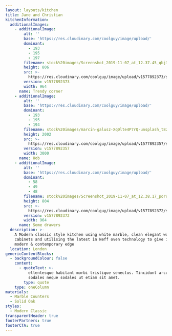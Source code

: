 ```yaml
---
layout: layouts/kitchen
title: Jane and Christian
kitchenInformation:
  additionalImages:
    - additionalImage:
        alt: ''
        base: 'https://res.cloudinary.com/coolguy/image/upload/'
        dominant:
          - 193
          - 195
          - 197
        filename: stock%20images/Screenshot_2019-11-07_at_12.37.45_qbj3gs.png
        height: 806
        src: >-
          https://res.cloudinary.com/coolguy/image/upload/v1577892373/stock%20images/Screenshot_2019-11-07_at_12.37.45_qbj3gs.png
        version: v1577892373
        width: 964
      name: Trendy corner
    - additionalImage:
        alt: ''
        base: 'https://res.cloudinary.com/coolguy/image/upload/'
        dominant:
          - 193
          - 195
          - 194
        filename: stock%20images/marcin-galusz-Xq0lte4P7rQ-unsplash_t8z03i.jpg
        height: 2002
        src: >-
          https://res.cloudinary.com/coolguy/image/upload/v1577892357/stock%20images/marcin-galusz-Xq0lte4P7rQ-unsplash_t8z03i.jpg
        version: v1577892357
        width: 3000
      name: Hob
    - additionalImage:
        alt: ''
        base: 'https://res.cloudinary.com/coolguy/image/upload/'
        dominant:
          - 58
          - 49
          - 48
        filename: stock%20images/Screenshot_2019-11-07_at_12.38.17_porup4.png
        height: 804
        src: >-
          https://res.cloudinary.com/coolguy/image/upload/v1577892372/stock%20images/Screenshot_2019-11-07_at_12.38.17_porup4.png
        version: v1577892372
        width: 964
      name: Some drawers
  description: >-
    A Modern classic style kitchen using white marble, clean elegant wooden
    cabinets and utilising the latest in Neff oven technology to give it a
    modern & contemporary edge
  location: London
genericContentBlocks:
  - backgroundColour: false
    content:
      - quoteText: >-
          ellentesque habitant morbi tristique senectus. Tincidunt arcu non
          sodales neque sodales ut etiam sit amet.
        type: quote
    type: oneColumn
materials:
  - Marble Counters
  - Solid Oak
styles:
  - Modern Classic
transparentHeader: true
footerPartners: true
footerCTA: true
---
```

